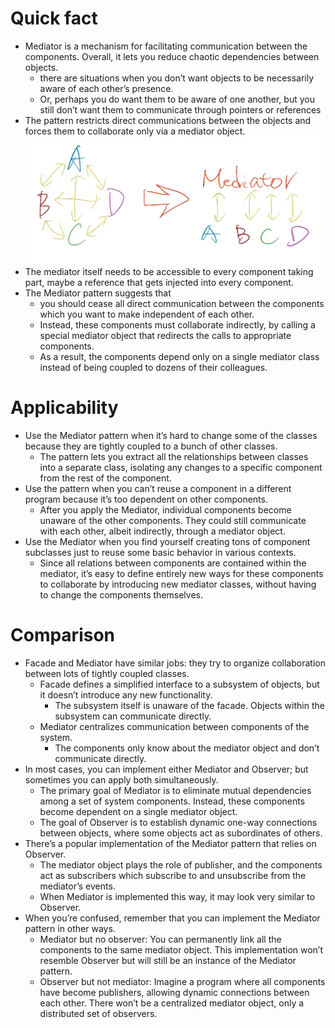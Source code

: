 # Quick fact
- Mediator is a mechanism for facilitating communication between the components. Overall, it lets you reduce chaotic dependencies between objects.
    - there are situations when you don’t want objects to be necessarily aware of each other’s presence.
    - Or, perhaps you do want them to be aware of one another, but you still don’t want them to communicate through pointers or references
- The pattern restricts direct communications between the objects and forces them to collaborate only via a mediator object.
![mediator concept](../../../src/images/mediator.png)
- The mediator itself needs to be accessible to every component taking part, maybe a reference that gets injected into every component.
- The Mediator pattern suggests that 
    - you should cease all direct communication between the components which you want to make independent of each other. 
    - Instead, these components must collaborate indirectly, by calling a special mediator object that redirects the calls to appropriate components.
    - As a result, the components depend only on a single mediator class instead of being coupled to dozens of their colleagues.

# Applicability
- Use the Mediator pattern when it’s hard to change some of the classes because they are tightly coupled to a bunch of other classes.
    - The pattern lets you extract all the relationships between classes into a separate class, isolating any changes to a specific component from the rest of the component.
- Use the pattern when you can’t reuse a component in a different program because it’s too dependent on other components.
    - After you apply the Mediator, individual components become unaware of the other components. They could still communicate with each other, albeit indirectly, through a mediator object.
- Use the Mediator when you find yourself creating tons of component subclasses just to reuse some basic behavior in various contexts.
    - Since all relations between components are contained within the mediator, it’s easy to define entirely new ways for these components to collaborate by introducing new mediator classes, without having to change the components themselves.


# Comparison
- Facade and Mediator have similar jobs: they try to organize collaboration between lots of tightly coupled classes.
    - Facade defines a simplified interface to a subsystem of objects, but it doesn’t introduce any new functionality.
        - The subsystem itself is unaware of the facade. Objects within the subsystem can communicate directly.
    - Mediator centralizes communication between components of the system.
        - The components only know about the mediator object and don’t communicate directly.
- In most cases, you can implement either Mediator and Observer; but sometimes you can apply both simultaneously.
    - The primary goal of Mediator is to eliminate mutual dependencies among a set of system components. Instead, these components become dependent on a single mediator object.
    - The goal of Observer is to establish dynamic one-way connections between objects, where some objects act as subordinates of others.
- There’s a popular implementation of the Mediator pattern that relies on Observer.
    - The mediator object plays the role of publisher, and the components act as subscribers which subscribe to and unsubscribe from the mediator’s events.
    - When Mediator is implemented this way, it may look very similar to Observer.
- When you’re confused, remember that you can implement the Mediator pattern in other ways.
    - Mediator but no observer: You can permanently link all the components to the same mediator object. This implementation won’t resemble Observer but will still be an instance of the Mediator pattern.
    - Observer but not mediator: Imagine a program where all components have become publishers, allowing dynamic connections between each other. There won’t be a centralized mediator object, only a distributed set of observers.
